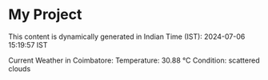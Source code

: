 # My Project

This content is dynamically generated in Indian Time (IST): 2024-07-06 15:19:57 IST


Current Weather in Coimbatore:
Temperature: 30.88 °C
Condition: scattered clouds
